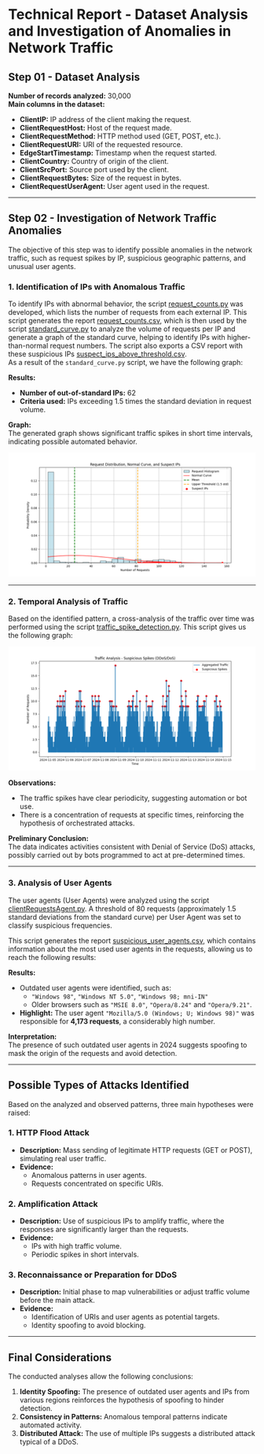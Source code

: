 # Technical Report - Dataset Analysis and Investigation of Anomalies in Network Traffic

## Step 01 - Dataset Analysis

**Number of records analyzed:** 30,000  
**Main columns in the dataset:**
- **ClientIP:** IP address of the client making the request.
- **ClientRequestHost:** Host of the request made.
- **ClientRequestMethod:** HTTP method used (GET, POST, etc.).
- **ClientRequestURI:** URI of the requested resource.
- **EdgeStartTimestamp:** Timestamp when the request started.
- **ClientCountry:** Country of origin of the client.
- **ClientSrcPort:** Source port used by the client.
- **ClientRequestBytes:** Size of the request in bytes.
- **ClientRequestUserAgent:** User agent used in the request.

---

## Step 02 - Investigation of Network Traffic Anomalies

The objective of this step was to identify possible anomalies in the network traffic, such as request spikes by IP, suspicious geographic patterns, and unusual user agents.

### 1. Identification of IPs with Anomalous Traffic

To identify IPs with abnormal behavior, the script [request_counts.py](./scripts/request_counts.py) was developed, which lists the number of requests from each external IP. This script generates the report [request_counts.csv](./csv/request_counts.csv), which is then used by the script [standard_curve.py](./scripts/standard_curve.py) to analyze the volume of requests per IP and generate a graph of the standard curve, helping to identify IPs with higher-than-normal request numbers. The script also exports a CSV report with these suspicious IPs [suspect_ips_above_threshold.csv](./csv/suspect_ips_above_threshold.csv).  
As a result of the `standard_curve.py` script, we have the following graph:

**Results:**  
- **Number of out-of-standard IPs:** 62  
- **Criteria used:** IPs exceeding 1.5 times the standard deviation in request volume.  

**Graph:**  
The generated graph shows significant traffic spikes in short time intervals, indicating possible automated behavior.

![](./img/standard_curve.png)

---

### 2. Temporal Analysis of Traffic

Based on the identified pattern, a cross-analysis of the traffic over time was performed using the script [traffic_spike_detection.py](./scripts/traffic_spike_detection.py). This script gives us the following graph:

![](./img/suspicious_spikes.png)

**Observations:**  
- The traffic spikes have clear periodicity, suggesting automation or bot use.  
- There is a concentration of requests at specific times, reinforcing the hypothesis of orchestrated attacks.

**Preliminary Conclusion:**  
The data indicates activities consistent with Denial of Service (DoS) attacks, possibly carried out by bots programmed to act at pre-determined times.

---

### 3. Analysis of User Agents

The user agents (User Agents) were analyzed using the script [clientRequestsAgent.py](./scripts/clientRequestsAgent.py). A threshold of 80 requests (approximately 1.5 standard deviations from the standard curve) per User Agent was set to classify suspicious frequencies.  

This script generates the report [suspicious_user_agents.csv](./csv/suspicious_user_agents.csv), which contains information about the most used user agents in the requests, allowing us to reach the following results:

**Results:**  
- Outdated user agents were identified, such as:  
  - `"Windows 98"`, `"Windows NT 5.0"`, `"Windows 98; mni-IN"`  
  - Older browsers such as `"MSIE 8.0"`, `"Opera/8.24"` and `"Opera/9.21"`.  
- **Highlight:** The user agent `"Mozilla/5.0 (Windows; U; Windows 98)"` was responsible for **4,173 requests**, a considerably high number.  

**Interpretation:**  
The presence of such outdated user agents in 2024 suggests spoofing to mask the origin of the requests and avoid detection.

---

## Possible Types of Attacks Identified

Based on the analyzed and observed patterns, three main hypotheses were raised:

### 1. HTTP Flood Attack  
- **Description:** Mass sending of legitimate HTTP requests (GET or POST), simulating real user traffic.  
- **Evidence:**  
  - Anomalous patterns in user agents.  
  - Requests concentrated on specific URIs.

### 2. Amplification Attack  
- **Description:** Use of suspicious IPs to amplify traffic, where the responses are significantly larger than the requests.  
- **Evidence:**  
  - IPs with high traffic volume.  
  - Periodic spikes in short intervals.

### 3. Reconnaissance or Preparation for DDoS  
- **Description:** Initial phase to map vulnerabilities or adjust traffic volume before the main attack.  
- **Evidence:**  
  - Identification of URIs and user agents as potential targets.  
  - Identity spoofing to avoid blocking.

---

## Final Considerations

The conducted analyses allow the following conclusions:  
1. **Identity Spoofing:** The presence of outdated user agents and IPs from various regions reinforces the hypothesis of spoofing to hinder detection.  
2. **Consistency in Patterns:** Anomalous temporal patterns indicate automated activity.  
3. **Distributed Attack:** The use of multiple IPs suggests a distributed attack typical of a DDoS.
